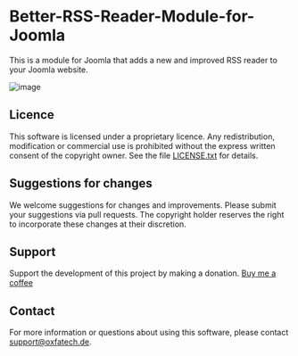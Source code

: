 # Better-RSS-Reader-Module-for-Joomla

 This is a module for Joomla that adds a new and improved RSS reader to your Joomla website.

![image](https://github.com/LufatZ/Better-RSS-Reader-Module-for-Joomla/assets/86516373/944fb06b-b42b-4265-8589-d09220285917)


## Licence
 This software is licensed under a proprietary licence. Any redistribution, modification or commercial use is prohibited without the express written consent of the copyright owner. See the file [LICENSE.txt](./LICENSE.txt) for details.

## Suggestions for changes
 We welcome suggestions for changes and improvements. Please submit your suggestions via pull requests. The copyright holder reserves the right to incorporate these changes at their discretion.

## Support
 Support the development of this project by making a donation. [Buy me a coffee](https://www.bisecthosting.com/clients/aff.php?aff=3251)

## Contact
 For more information or questions about using this software, please contact support@oxfatech.de.
